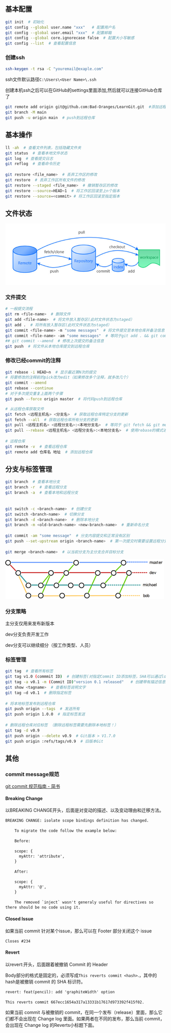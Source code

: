 ## 基本配置

```bash
git init  # 初始化
git config --global user.name "xxx"   # 配置用户名
git config --global user.email "xxx"  # 配置邮箱
git config --global core.ignorecase false  # 配置大小写敏感
git config --list  # 查看配置信息

```

### 创建ssh

```bash
ssh-keygen -t rsa -C "youremail@exaple.com" 
```

ssh文件默认路径`C:\Users\<User Name>\.ssh`

创建本机ssh之后可以在GitHub的settings里面添加,然后就可以连接GitHub仓库了

```bash
git remote add origin git@github.com:Bad-Oranges/LearnGit.git  #添加远程仓库(SSH方式)
git branch -M main
git push -u origin main  # push到远程仓库
```



## 基本操作

```bash
ll -ah  # 查看文件列表，包括隐藏文件夹
git status  # 查看本地文件状态
git log  # 查看提交日志
git reflog  # 查看命令历史

git restore <file_name>  # 丢弃工作区的修改
git restore  # 丢弃工作区所有文件的修改
git restore --staged <file_name>  # 撤销暂存区的修改
git restore --source=HEAD~1  # 将工作区回滚至上n个版本
git restore --source=<commit> # 将工作区回滚至指定版本
```

## 文件状态

![image-20220130233742518](Basic.assets/image-20220130233742518.png)

### 文件提交 

```bash
# 一般提交流程
git rm <file-name>  # 删除文件
git add <file-name>  # 将文件放入暂存区(此时文件状态为staged）
git add .  # 将所有放入暂存区(此时文件状态为staged）
git commit <file-name> -m "some messages"  # 将文件提交至本地仓库并备注信息
git commit <file-name> -am "some messages"  # 等同于git add . && git commit -m
## git commit --amend  # 修改上次提交的备注信息
git push  # 将文件从本地仓库提交到远程仓库
```

### 修改已经commit的注释

```bash
git rebase -i HEAD~n  # 显示最近第N次的提交
# 将要修改的注释前的pick改为edit（如果修改多个注释，就多改几个）
git commit --amend
git rebase --continue
# 对于多次提交重复上面两个步骤
git push --force origin master  # 将代码push到远程仓库
```

```bash
# 从远程仓库获取文件
git fetch <远程主机名> <分支名>  # 获取远程仓库特定分支的更新
git fetch --all  # 获取远程仓库所有分支的更新
git pull <远程主机名> <远程分支名>:<本地分支名>  # 等同于 git fetch && git merge
git pull --rebase <远程主机名> <远程分支名>:<本地分支名>  # 使用rebase的模式进行合并

# 远程仓库
git remote -v  # 查看远程仓库
git remote add 仓库名 地址  # 添加远程仓库
```





## 分支与标签管理

```bash
git branch  # 查看本地分支
git branch -r  # 查看远程分支
git branch -a  # 查看本地和远程分支


git switch -c <branch-name>  # 创建分支
git switch <branch-name>  # 切换分支
git branch -d <branch-nane>  # 删除本地分支
git branch -m <old-branch-name> <new-branch-name>  # 重新命名分支

git commit -am "some message"  # 分支内容提交和正常没有区别
git push --set-upstream origin <branch-name>  # 第一次提交时需要设置远程分支

git merge <branch-name>  # 以当前分支为主分支合并目标分支
```

![image-20220130231917886](Basic.assets/image-20220130231917886.png)

### 分支策略

主分支仅用来发布新版本

dev分支负责开发工作

dev分支可以继续细分（按工作类型、人员）

### 标签管理

```bash
git tag  # 查看所有标签
git tag v1.0 (commmit ID)  # 创建标签(对指定Commit ID添加标签，SHA可以通过log查找)
git tag -a v0.1 -m (Commit ID)"version 0.1 released"   # 创建带有描述信息的标签
git show <tagname>  # 查看标签说明文字
git tag –d v0.1  # 删除指定标签

# 将本地标签发布到远程仓库
git push origin --tags  # 发送所有
git push origin 1.0.0  # 指定标签发送

# 删除远程仓库对应标签 （删除远程标签需要先删除本地标签！）
git tag -d v0.9
git push origin --delete v0.9  # Git版本 > V1.7.0
git push origin :refs/tags/v0.9  # 旧版本Git
```

## 其他

### commit message规范

[git commit 规范指南 - 简书](https://www.jianshu.com/p/201bd81e7dc9)

#### Breaking Change

以BREAKING CHANGE开头，后面是对变动的描述、以及变动理由和迁移方法。

```
BREAKING CHANGE: isolate scope bindings definition has changed.

    To migrate the code follow the example below:

    Before:

    scope: {
      myAttr: 'attribute',
    }

    After:

    scope: {
      myAttr: '@',
    }

    The removed `inject` wasn't generaly useful for directives so there should be no code using it.
```

#### Closed Issue

如果当前 commit 针对某个issue，那么可以在 Footer 部分关闭这个 issue

```
Closes #234
```

#### Revert

以revert:开头，后面跟着被撤销 Commit 的 Header

Body部分的格式是固定的，必须写成`This reverts commit <hash>`.，其中的hash是被撤销 commit 的 SHA 标识符。

```
revert: feat(pencil): add 'graphiteWidth' option

This reverts commit 667ecc1654a317a13331b17617d973392f415f02.
```

如果当前 commit 与被撤销的 commit，在同一个发布（release）里面，那么它们都不会出现在 Change log 里面。如果两者在不同的发布，那么当前 commit，会出现在 Change log 的Reverts小标题下面。